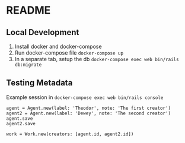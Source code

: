 # README

## Local Development
1. Install docker and docker-compose
1. Run docker-compose file `docker-compose up`
1. In a separate tab, setup the db `docker-compose exec web bin/rails db:migrate`

## Testing Metadata
Example session in `docker-compose exec web bin/rails console`
```
agent = Agent.new(label: 'Theodor', note: 'The first creator')
agent2 = Agent.new(label: 'Dewey', note: 'The second creator')
agent.save
agent2.save

work = Work.new(creators: [agent.id, agent2.id])
```
